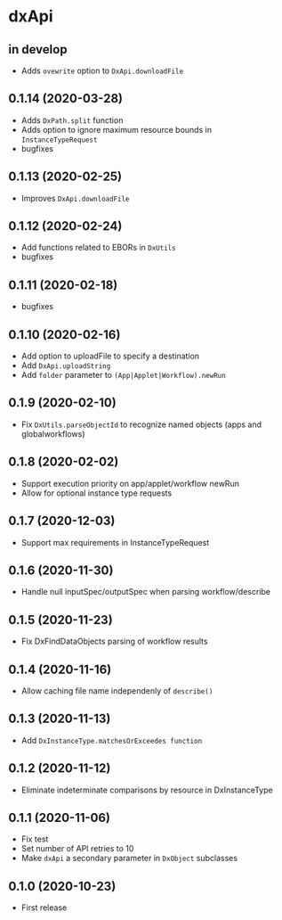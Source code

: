 # dxApi

## in develop

* Adds `ovewrite` option to `DxApi.downloadFile`

## 0.1.14 (2020-03-28)

* Adds `DxPath.split` function
* Adds option to ignore maximum resource bounds in `InstanceTypeRequest`
* bugfixes

## 0.1.13 (2020-02-25)

* Improves `DxApi.downloadFile`

## 0.1.12 (2020-02-24)

* Add functions related to EBORs in `DxUtils`
* bugfixes

## 0.1.11 (2020-02-18)

* bugfixes

## 0.1.10 (2020-02-16)

* Add option to uploadFile to specify a destination
* Add `DxApi.uploadString`
* Add `folder` parameter to `(App|Applet|Workflow).newRun`

## 0.1.9 (2020-02-10)

* Fix `DxUtils.parseObjectId` to recognize named objects (apps and globalworkflows)

## 0.1.8 (2020-02-02)

* Support execution priority on app/applet/workflow newRun
* Allow for optional instance type requests

## 0.1.7 (2020-12-03)

* Support max requirements in InstanceTypeRequest

## 0.1.6 (2020-11-30)

* Handle null inputSpec/outputSpec when parsing workflow/describe

## 0.1.5 (2020-11-23)

* Fix DxFindDataObjects parsing of workflow results

## 0.1.4 (2020-11-16)

* Allow caching file name independenly of `describe()`

## 0.1.3 (2020-11-13)

* Add `DxInstanceType.matchesOrExceedes function`

## 0.1.2 (2020-11-12)

* Eliminate indeterminate comparisons by resource in DxInstanceType

## 0.1.1 (2020-11-06)

* Fix test
* Set number of API retries to 10
* Make `dxApi` a secondary parameter in `DxObject` subclasses

## 0.1.0 (2020-10-23)

* First release
